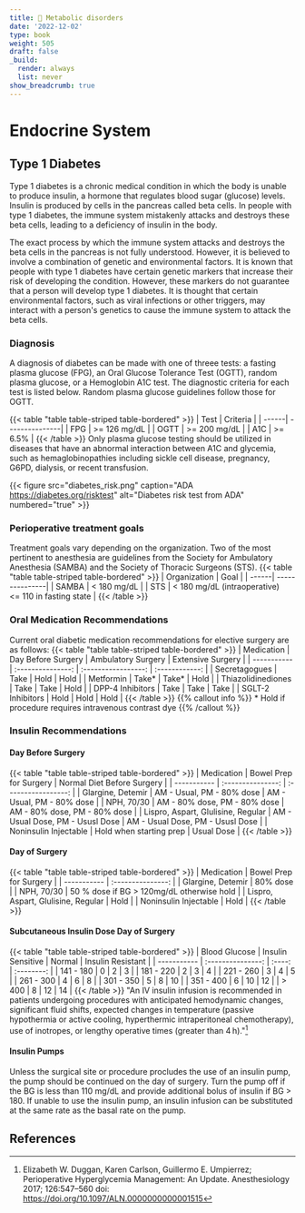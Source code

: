 ```yaml
---
title: 💠 Metabolic disorders
date: '2022-12-02'
type: book
weight: 505
draft: false
_build:
  render: always
  list: never
show_breadcrumb: true
---
```



# Endocrine System

## Type 1 Diabetes

Type 1 diabetes is a chronic medical condition in which the body is unable to produce insulin, a hormone that regulates blood sugar (glucose) levels. Insulin is produced by cells in the pancreas called beta cells. In people with type 1 diabetes, the immune system mistakenly attacks and destroys these beta cells, leading to a deficiency of insulin in the body.

The exact process by which the immune system attacks and destroys the beta cells in the pancreas is not fully understood. However, it is believed to involve a combination of genetic and environmental factors. It is known that people with type 1 diabetes have certain genetic markers that increase their risk of developing the condition. However, these markers do not guarantee that a person will develop type 1 diabetes. It is thought that certain environmental factors, such as viral infections or other triggers, may interact with a person's genetics to cause the immune system to attack the beta cells.

### Diagnosis

A diagnosis of diabetes can be made with one of threee tests: a fasting plasma glucose (FPG), an Oral Glucose Tolerance Test (OGTT), random plasma glucose, or a Hemoglobin A1C test.  The diagnostic criteria for each test is listed below.  Random plasma glucose guidelines follow those for OGTT.

{{< table "table table-striped table-bordered" >}}
|  Test  |  Criteria    |
| ------| ---------------|
|  FPG  |  >= 126 mg/dL |
|  OGTT |  >= 200 mg/dL |
|  A1C  |  >= 6.5%      |
{{< /table >}}
Only plasma glucose testing should be utilized in diseases that have an abnormal interaction between A1C and glycemia, such as hemaglobinopathies including sickle cell disease, pregnancy, G6PD, dialysis, or recent transfusion.

{{< figure src="diabetes_risk.png" caption="ADA https://diabetes.org/risktest" alt="Diabetes risk test from ADA" numbered="true" >}}


### Perioperative treatment goals 

Treatment goals vary depending on the organization.  Two of the most pertinent to anesthesia are guidelines from the Society for Ambulatory Anesthesia (SAMBA) and the Society of Thoracic Surgeons (STS).
{{< table "table table-striped table-bordered" >}}
|  Organization  |  Goal    |
| ------| ---------------|
|  SAMBA  |  < 180 mg/dL |
|  STS |  < 180 mg/dL (intraoperative) <br> <= 110 in fasting state |
{{< /table >}}
### Oral Medication Recommendations

Current oral diabetic medication recommendations for elective surgery are as follows:
{{< table "table table-striped table-bordered" >}}
|  Medication          |  Day Before Surgery    |  Ambulatory Surgery    |  Extensive Surgery |
| -----------          | :---------------:      | :-----------------:    |    :------------:  |
|  Secretagogues       |   Take                 | Hold                   | Hold               |
|  Metformin           | Take*                  | Take*                  | Hold               |
|  Thiazolidinediones  | Take                   | Take                   | Hold               |
|  DPP-4 Inhibitors    | Take                   | Take                   | Take               |
|  SGLT-2 Inhibitors   | Hold                   | Hold                   | Hold               |
{{< /table >}}
{{% callout info %}}
 \* Hold if procedure requires intravenous contrast dye
{{% /callout %}}

### Insulin Recommendations

#### Day Before Surgery

{{< table "table table-striped table-bordered" >}}
|  Medication                         |  Bowel Prep for Surgery          |  Normal Diet Before Surgery      |
| -----------                         | :---------------:                | :-----------------:              | 
|  Glargine, Detemir                  | AM - Usual, PM - 80% dose        | AM - Usual, PM - 80% dose        | 
|  NPH, 70/30                         | AM - 80% dose, PM - 80% dose     | AM - 80% dose, PM - 80% dose     | 
|  Lispro, Aspart, Glulisine, Regular | AM - Usual Dose, PM - Ususl Dose | AM - Usual Dose, PM - Ususl Dose | 
|  Noninsulin Injectable              | Hold when starting prep          |  Usual Dose                      | 
{{< /table >}}

#### Day of Surgery

{{< table "table table-striped table-bordered" >}}
|  Medication                         |  Bowel Prep for Surgery                       | 
| -----------                         | :---------------:                             |
|  Glargine, Detemir                  | 80% dose                                      | 
|  NPH, 70/30                         | 50 % dose if BG > 120mg/dL otherwise hold     | 
|  Lispro, Aspart, Glulisine, Regular | Hold                                          | 
|  Noninsulin Injectable              | Hold                                          | 
{{< /table >}}

#### Subcutaneous Insulin Dose Day of Surgery
{{< table "table table-striped table-bordered" >}}
|  Blood Glucose |  Insulin Sensitive |  Normal |  Insulin Resistant | 
| -----------    | :---------------:  | :----:  | :--------:         |
|  141 - 180     | 0                  |    2    |     3              |
|  181 - 220     | 2                  |    3    |     4              |
|  221 - 260     | 3                  |    4    |     5              |
|  261 - 300     | 4                  |    6    |     8              |
|  301 - 350     | 5                  |    8    |     10             |
|  351 - 400     | 6                  |    10   |     12             |
|  > 400         | 8                  |    12   |     14             |
{{< /table >}}
"An IV insulin infusion is recommended in patients undergoing procedures with anticipated hemodynamic changes, significant fluid shifts, expected changes in temperature (passive hypothermia or active cooling, hyperthermic intraperitoneal chemotherapy), use of inotropes, or lengthy operative times (greater than 4 h)."[^1]

#### Insulin Pumps

Unless the surgical site or procedure procludes the use of an insulin pump, the pump should be continued on the day of surgery.  Turn the pump off if the BG is less than 110 mg/dL and provide additional bolus of insulin if BG > 180.  If unable to use the insulin pump, an insulin infusion can be substituted at the same rate as the basal rate on the pump.

## References

[^1]: Elizabeth W. Duggan, Karen Carlson, Guillermo E. Umpierrez; Perioperative Hyperglycemia Management: An Update. Anesthesiology 2017; 126:547–560 doi: https://doi.org/10.1097/ALN.0000000000001515